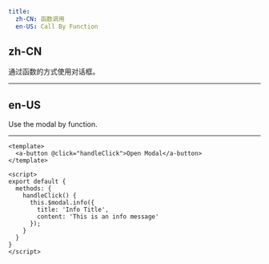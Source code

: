 ```yaml
title:
  zh-CN: 函数调用
  en-US: Call By Function
```

## zh-CN

通过函数的方式使用对话框。

---

## en-US

Use the modal by function.

---

```vue
<template>
  <a-button @click="handleClick">Open Modal</a-button>
</template>

<script>
export default {
  methods: {
    handleClick() {
      this.$modal.info({
        title: 'Info Title',
        content: 'This is an info message'
      });
    }
  }
}
</script>
```
